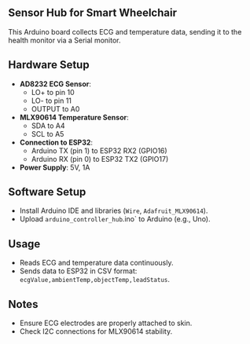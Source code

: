 ## Sensor Hub for Smart Wheelchair

This Arduino board collects ECG and temperature data, sending it to the health monitor via a Serial monitor.

## Hardware Setup
- **AD8232 ECG Sensor**:
  - LO+ to pin 10
  - LO- to pin 11
  - OUTPUT to A0
- **MLX90614 Temperature Sensor**:
  - SDA to A4
  - SCL to A5
- **Connection to ESP32**:
  - Arduino TX (pin 1) to ESP32 RX2 (GPIO16)
  - Arduino RX (pin 0) to ESP32 TX2 (GPIO17)
- **Power Supply**: 5V, 1A

## Software Setup
- Install Arduino IDE and libraries (`Wire`, `Adafruit_MLX90614`).
- Upload `arduino_controller_hub`.ino` to Arduino (e.g., Uno).

## Usage
- Reads ECG and temperature data continuously.
- Sends data to ESP32 in CSV format: `ecgValue,ambientTemp,objectTemp,leadStatus`.

## Notes
- Ensure ECG electrodes are properly attached to skin.
- Check I2C connections for MLX90614 stability.
